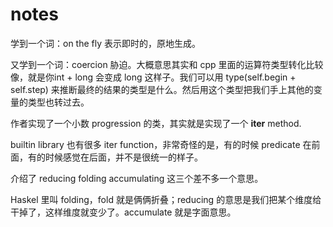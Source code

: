 # notes

学到一个词：on the fly 表示即时的，原地生成。

又学到一个词：coercion 胁迫。大概意思其实和 cpp 里面的运算符类型转化比较像，就是你int + long 会变成 long 这样子。我们可以用 type(self.begin + self.step) 来推断最终的结果的类型是什么。然后用这个类型把我们手上其他的变量的类型也转过去。

作者实现了一个小数 progression 的类，其实就是实现了一个 __iter__ method.

builtin library 也有很多 iter function，非常奇怪的是，有的时候 predicate 在前面，有的时候感觉在后面，并不是很统一的样子。

介绍了 reducing folding accumulating 这三个差不多一个意思。

Haskel 里叫 folding，fold 就是俩俩折叠；reducing 的意思是我们把某个维度给干掉了，这样维度就变少了。accumulate 就是字面意思。